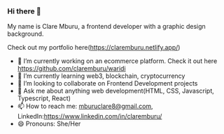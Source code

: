 ### Hi there 👋

My name is Clare Mburu, a frontend developer with a graphic design background.

Check out my portfolio here(https://claremburu.netlify.app/)

- 🔭 I’m currently working on an ecommerce platform. Check it out here https://github.com/claremburu/waridi
- 🌱 I’m currently learning web3, blockchain, cryptocurrency
- 👯 I’m looking to collaborate on Frontend Development projects
- 💬 Ask me about anything web development(HTML, CSS, Javascript, Typescript, React)
- 📫 How to reach me: mburuclare8@gmail.com, LinkedIn:https://www.linkedin.com/in/claremburu/
- 😄 Pronouns: She/Her
